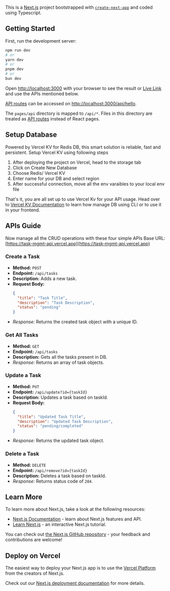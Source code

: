 This is a [Next.js](https://nextjs.org/) project bootstrapped with [`create-next-app`](https://github.com/vercel/next.js/tree/canary/packages/create-next-app) and coded using Typescript.

## Getting Started

First, run the development server:

```bash
npm run dev
# or
yarn dev
# or
pnpm dev
# or
bun dev
```

Open [http://localhost:3000](http://localhost:3000) with your browser to see the result
or [Live Link](https://task-mgmt-api.vercel.app/) and use the APIs mentioned below.

[API routes](https://nextjs.org/docs/api-routes/introduction) can be accessed on [http://localhost:3000/api/hello](http://localhost:3000/api/hello).

The `pages/api` directory is mapped to `/api/*`. Files in this directory are treated as [API routes](https://nextjs.org/docs/api-routes/introduction) instead of React pages.

## Setup Database
Powered by Vercel KV for Redis DB, this smart solution is reliable, fast and persistent. Setup Vercel KV using following steps
1. After deploying the project on Vercel, head to the storage tab
2. Click on Create New Database
3. Choose Redis/ Vercel KV
4. Enter name for your DB and select region
5. After successful connection, move all the env varaibles to your local env file

That's it, you are all set up to use Vercel Kv for your API usage. Head over to [Vercel KV Documentation](https://vercel.com/docs/storage/vercel-kv) to learn how manage DB using CLI or to use it in your frontend.

## APIs Guide
Now manage all the CRUD operations with these four simple APIs
Base URL: [https://task-mgmt-api.vercel.app](https://task-mgmt-api.vercel.app)
### Create a Task
- **Method:** `POST`
- **Endpoint:** `/api/tasks`
- **Description:** Adds a new task.
- **Request Body:**
  ```json
  {
    "title": "Task Title",
    "description": "Task Description",
    "status": "pending"
  }
- *Response:* Returns the created task object with a unique ID.

### Get All Tasks
- **Method:** `GET`
- **Endpoint:** `/api/tasks`
- **Description:** Gets all the tasks present in DB.
- *Response:*  Returns an array of task objects.

### Update a Task
- **Method:** `PUT`
- **Endpoint:** `/api/update?id={taskId}`
- **Description:** Updates a task based on taskId.
- **Request Body:**
  ```json
  {
    "title": "Updated Task Title",
    "description": "Updated Task Description",
    "status": "pending/completed"
  }
- *Response:* Returns the updated task object.

### Delete a Task
- **Method:** `DELETE`
- **Endpoint:** `/api/remove?id={taskId}`
- **Description:** Deletes a task based on taskId.
- *Response:* Returns status code of `204`.
  

## Learn More

To learn more about Next.js, take a look at the following resources:

- [Next.js Documentation](https://nextjs.org/docs) - learn about Next.js features and API.
- [Learn Next.js](https://nextjs.org/learn) - an interactive Next.js tutorial.

You can check out [the Next.js GitHub repository](https://github.com/vercel/next.js/) - your feedback and contributions are welcome!

## Deploy on Vercel

The easiest way to deploy your Next.js app is to use the [Vercel Platform](https://vercel.com/new?utm_medium=default-template&filter=next.js&utm_source=create-next-app&utm_campaign=create-next-app-readme) from the creators of Next.js.

Check out our [Next.js deployment documentation](https://nextjs.org/docs/deployment) for more details.
